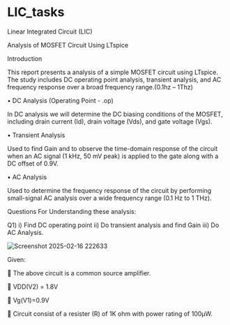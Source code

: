 # LIC_tasks
Linear Integrated Circuit (LIC) 

Analysis of MOSFET Circuit Using LTspice

Introduction

This report presents a analysis of a simple MOSFET circuit using LTspice. The study includes DC operating point analysis, transient analysis, and AC frequency response over a broad frequency range.(0.1hz – 1Thz)

•	DC Analysis (Operating Point - .op)

In DC analysis we  will  determine the DC biasing conditions of the MOSFET, including drain current (Id), drain voltage (Vds), and gate voltage (Vgs).

•	Transient Analysis

Used to find Gain and to observe the time-domain response of the circuit when an AC signal (1 kHz, 50 mV peak) is applied to the gate along with a DC offset of 0.9V.

•	AC Analysis

Used to determine the frequency response of the circuit by performing small-signal AC analysis over a wide frequency range (0.1 Hz to 1 THz).

Questions For Understanding these analysis:


Q1)  i) Find DC operating point ii) Do transient analysis and find Gain iii) Do AC Analysis.

![Screenshot 2025-02-16 222633](https://github.com/user-attachments/assets/965cb7e3-1425-4581-932d-ccc1075e25ec)


Given:

	The above circuit is a common source amplifier.

	VDD(V2) = 1.8V

	Vg(V1)=0.9V

	Circuit consist of a resister (R) of 1K ohm with power rating of 100µW.
